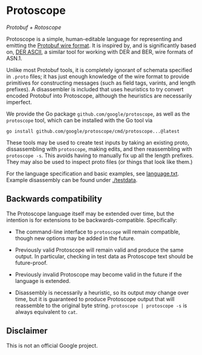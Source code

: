 # Protoscope

*Protobuf + Rotoscope*

Protoscope is a simple, human-editable language for representing and emitting
the [Protobuf wire format](https://developers.google.com/protocol-buffers/docs/encoding).
It is inspired by, and is significantly based on,
[DER ASCII](https://github.com/google/der-ascii), a similar tool for working with
DER and BER, wire formats of ASN.1.

Unlike most Protobuf tools, it is completely ignorant of schemata specified in `.proto`
files; it has just enough knowledge of the wire format to provide primitives for 
constructing messages (such as field tags, varints, and length prefixes). A disassembler
is included that uses heuristics to try convert encoded Protobuf into Protoscope,
although the heuristics are necessarily imperfect.

We provide the Go package `github.com/google/protoscope`, as well as the `protoscope`
tool, which can be installed with the Go tool via

    go install github.com/google/protoscope/cmd/protoscope...@latest

These tools may be used to create test inputs by taking an existing proto,
dissassembling with `protoscope`, making edits, and then reassembling with
`protoscope -s`. This avoids having to manually fix up all the length prefixes.
They may also be used to inspect proto files (or things that look like them.)

For the language specification and basic examples, see [language.txt](/language.txt).
Example disassembly can be found under [./testdata](/testdata).

## Backwards compatibility

The Protoscope language itself may be extended over time, but the intention is
for extensions to be backwards-compatible. Specifically:

* The command-line interface to `protoscope` will remain compatible, though new
  options may be added in the future.

* Previously valid Protoscope will remain valid and produce the same output.
  In particular, checking in test data as Protoscope text should be future-proof.

* Previously invalid Protoscope may become valid in the future if
  the language is extended.

* Disassembly is necessarily a heuristic, so its output *may* change over time,
  but it is guaranteed to produce Protoscope output that will reassemble to the
  original byte string. `protoscope | protoscope -s` is always equivalent to
  `cat`.

## Disclaimer

This is not an official Google project.
